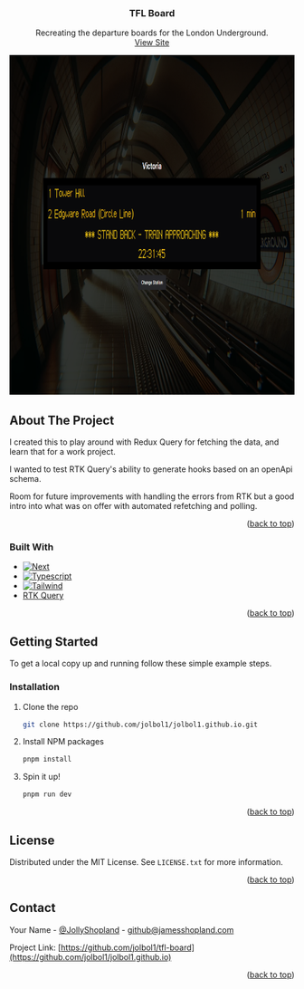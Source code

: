 <div id="top"></div>

<!-- PROJECT LOGO -->
<br />
<div align="center">
<h3 align="center">TFL Board</h3>

  <p align="center">
    Recreating the departure boards for the London Underground.
    <br />
    <a href="https://tfl-board.vercel.app/">View Site</a>
  </p>
</div>

<!-- ABOUT THE PROJECT -->
<div align="center">
 <img src="example.png" alt="Logo" width="600" height="600">
</div>

## About The Project

I created this to play around with Redux Query for fetching the data, and learn that for a work project.

I wanted to test RTK Query's ability to generate hooks based on an openApi schema.

Room for future improvements with handling the errors from RTK but a good intro into what was on offer with automated refetching and polling.

<p align="right">(<a href="#top">back to top</a>)</p>

### Built With

- [![Next][next.js]][next-url]
- [![Typescript][typescript-badge]][typescript-url]
- [![Tailwind][tailwind-badge]][tailwind-url]
- [RTK Query](https://redux-toolkit.js.org/rtk-query/overview)

<p align="right">(<a href="#top">back to top</a>)</p>

<!-- GETTING STARTED -->

## Getting Started

To get a local copy up and running follow these simple example steps.

### Installation

1. Clone the repo
   ```sh
   git clone https://github.com/jolbol1/jolbol1.github.io.git
   ```
2. Install NPM packages
   ```sh
   pnpm install
   ```
3. Spin it up!
   ```sh
   pnpm run dev
   ```

<p align="right">(<a href="#top">back to top</a>)</p>

<!-- LICENSE -->

## License

Distributed under the MIT License. See `LICENSE.txt` for more information.

<p align="right">(<a href="#top">back to top</a>)</p>

<!-- CONTACT -->

## Contact

Your Name - [@JollyShopland](https://twitter.com/JollyShopland) - github@jamesshopland.com

Project Link: [https://github.com/jolbol1/tfl-board](https://github.com/jolbol1/jolbol1.github.io)

<p align="right">(<a href="#top">back to top</a>)</p>

<!-- MARKDOWN LINKS & IMAGES -->
<!-- https://www.markdownguide.org/basic-syntax/#reference-style-links -->

[license-shield]: https://img.shields.io/github/license/jolbol1/jolbol1.github.io.svg?style=for-the-badge
[license-url]: https://github.com/jolbol1/jolbol1.github.io/blob/master/LICENSE.txt
[linkedin-shield]: https://img.shields.io/badge/-LinkedIn-black.svg?style=for-the-badge&logo=linkedin&colorB=555
[linkedin-url]: https://linkedin.com/in/james.shopland
[product-screenshot]: images/screenshot.png
[next.js]: https://img.shields.io/badge/next.js-000000?style=for-the-badge&logo=nextdotjs&logoColor=white
[next-url]: https://nextjs.org/
[react.js]: https://img.shields.io/badge/React-20232A?style=for-the-badge&logo=react&logoColor=61DAFB
[react-url]: https://reactjs.org/
[vue.js]: https://img.shields.io/badge/Vue.js-35495E?style=for-the-badge&logo=vuedotjs&logoColor=4FC08D
[vue-url]: https://vuejs.org/
[angular.io]: https://img.shields.io/badge/Angular-DD0031?style=for-the-badge&logo=angular&logoColor=white
[angular-url]: https://angular.io/
[svelte.dev]: https://img.shields.io/badge/Svelte-4A4A55?style=for-the-badge&logo=svelte&logoColor=FF3E00
[svelte-url]: https://svelte.dev/
[laravel.com]: https://img.shields.io/badge/Laravel-FF2D20?style=for-the-badge&logo=laravel&logoColor=white
[laravel-url]: https://laravel.com
[bootstrap.com]: https://img.shields.io/badge/Bootstrap-563D7C?style=for-the-badge&logo=bootstrap&logoColor=white
[bootstrap-url]: https://getbootstrap.com
[jquery.com]: https://img.shields.io/badge/jQuery-0769AD?style=for-the-badge&logo=jquery&logoColor=white
[jquery-url]: https://jquery.com
[gatsby-badge]: https://img.shields.io/badge/Gatsby-%23663399.svg?style=for-the-badge&logo=gatsby&logoColor=white
[gatsby]: https://www.gatsbyjs.com/
[typescript-badge]: https://img.shields.io/badge/typescript-%23007ACC.svg?style=for-the-badge&logo=typescript&logoColor=white
[typescript-url]: https://www.typescriptlang.org/
[tailwind-badge]: https://img.shields.io/badge/tailwindcss-%2338B2AC.svg?style=for-the-badge&logo=tailwind-css&logoColor=white
[tailwind-url]: https://tailwindcss.com/
[svelte-badge]: https://img.shields.io/badge/svelte-%23f1413d.svg?style=for-the-badge&logo=svelte&logoColor=white
[svelte-url]: https://svelte.dev/
[vite-badge]: https://img.shields.io/badge/vite-%23646CFF.svg?style=for-the-badge&logo=vite&logoColor=white
[vite-url]: https://vitejs.dev/
[vercel-badge]: https://img.shields.io/github/deployments/jolbol1/JamesShopland.com/production?label=Vercel&logo=vercel&style=for-the-badge
